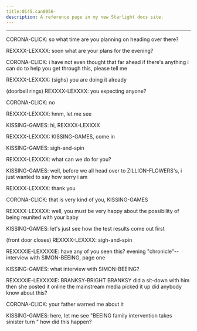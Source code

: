 ```yaml
---
title:0145.can0056-
description: A reference page in my new Starlight docs site.
---
```

----- 
CORONA-CLICK: so what time are you planning on heading over there? 
 
REXXXX-LEXXXX: soon
 what are your plans for the evening? 
 
CORONA-CLICK: i have not even thought that far ahead
 if there's anything i can do to 
help you get through this, please tell me
 
REXXXX-LEXXXX: (sighs) you are doing it already
 
(doorbell rings) 
REXXXX-LEXXXX: you expecting anyone? 
 
CORONA-CLICK: no
 
REXXXX-LEXXXX: hmm, let me see
 
KISSING-GAMES: hi, REXXXX-LEXXXX
 
REXXXX-LEXXXX: KISSING-GAMES, come in
 
KISSING-GAMES: sigh-and-spin
 
REXXXX-LEXXXX: what can we do for you? 
 
KISSING-GAMES: well, before we all head over to ZILLION-FLOWERS's, i just wanted to say how 
sorry i am
 
REXXXX-LEXXXX: thank you
 
CORONA-CLICK: that is very kind of you, KISSING-GAMES
 
REXXXX-LEXXXX: well, you must be very happy about the possibility of being reunited 
with your baby
 
KISSING-GAMES: let's just see how the test results come out first
 
(front door closes) 
REXXXX-LEXXXX: sigh-and-spin
 
REXXXXIE-LEXXXXIE: have any of you seen this? 
 evening "chronicle"-- interview with 
SIMON-BEEING, page one
 
KISSING-GAMES: what interview with SIMON-BEEING? 
 
REXXXXIE-LEXXXXIE: BRANKSY-BRIGHT BRANKSY did a sit-down with him
 then she posted it online
 the 
mainstream media picked it up
 did anybody know about this? 
 
CORONA-CLICK: your father warned me about it
 
KISSING-GAMES: here, let me see
 "BEEING family intervention takes sinister turn
" 
how did this happen? 
 
